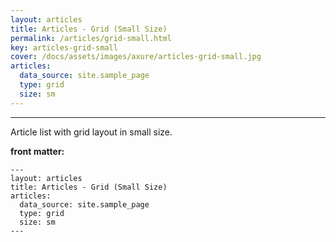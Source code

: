 ```yaml
---
layout: articles
title: Articles - Grid (Small Size)
permalink: /articles/grid-small.html
key: articles-grid-small
cover: /docs/assets/images/axure/articles-grid-small.jpg
articles:
  data_source: site.sample_page
  type: grid
  size: sm
---
```


<div class="article__content" markdown="1">

---

Article list with grid layout in small size.

<!--more-->

**front matter:**

    ---
    layout: articles
    title: Articles - Grid (Small Size)
    articles:
      data_source: site.sample_page
      type: grid
      size: sm
    ---

</div>